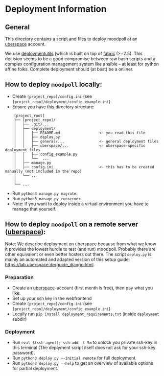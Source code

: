 # Deployment Information
## General

This directory contains a script and files to deploy moodpoll at an [uberspace](https://uberspace.de/) account.

We use [deploymentutils](https://codeberg.org/cknoll/deploymentutils) (which is built on top of  [fabric](https://www.fabfile.org/) (>=2.5). This decision seems to be a good compromise between raw bash scripts and a complex configuration management system like ansible – at least for python affine folks.
Complete deployment should (at best) be a onliner.

## How to deploy `moodpoll` locally:

- Create `[project_repo]/config.ini` (see `[project_repo]/deployment/config_example.ini`)
- Ensure you have this directory structure:

```
    [project_root]
    ├── [project_repo]/
    │   ├── .git/...
    │   ├── deployment/
    │   │   ├── README.md                  <- you read this file
    │   │   ├── deploy.py
    │   │   ├── general/...                <- general deployment files
    │   │   ├── uberspace/...              <- uberspace-specific deployment files
    │   │   ├── config_example.py
    │   │   └──  ...
    │   ├── manage.py
    │   ├── config.ini                     <- this has to be created manually (not included in the repo)
    │   └── ...
    │
    └── ...
```

- Run `python3 manage.py migrate`.
- Run `python3 manage.py runserver`.
- Note: If you want to deploy inside a virtual environment you have to manage that yourself.



## How to deploy `moodpoll` on a remote server ([uberspace](https://uberspace.de/)):

Note: We describe deployment on uberspace because from what we know it provides the lowest hurdle to test (and run) moodpoll. Probably there are other equivalent or even better hosters out there. The script `deploy.py` is mainly an automated and adapted version of this setup guide: <https://lab.uberspace.de/guide_django.html>.

### Preparation

- Create an [uberspace](https://uberspace.de)-account (first month is free), then pay what you like.
- Set up your ssh key in the webfrontend
- Create `[project_repo]/config.ini` (see `[project_repo]/deployment/config_example.ini`)
- Locally run `pip install deployment_requirements.txt` (inside `deployment` subdir)

### Deployment

- Run `eval $(ssh-agent); ssh-add -t 5m` to unlock you private ssh-key in this terminal (The deplyment script itself does not ask for your ssh-key password).
- Run `python3 deploy.py --initial remote` for full deployment.
- Run `python3 deploy.py --help` to get an overview of available options for partial deployment.


